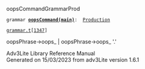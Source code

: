 <span class="title">oopsCommand</span><span class="type">GrammarProd</span>

`grammar `**[`oopsCommand(main)`](../object/oopsCommand(main).html)**` :   `[`Production`](../object/Production.html)

[`grammar.t`](../file/grammar.t.html)`[`[`1347`](../source/grammar.t.html#1347)`]`

<div class="gramrule">

oopsPhrase-\>oops\_ \| oopsPhrase-\>oops\_ '.'

</div>

<div class="ftr">

Adv3Lite Library Reference Manual  
Generated on 15/03/2023 from adv3Lite version 1.6.1

</div>
